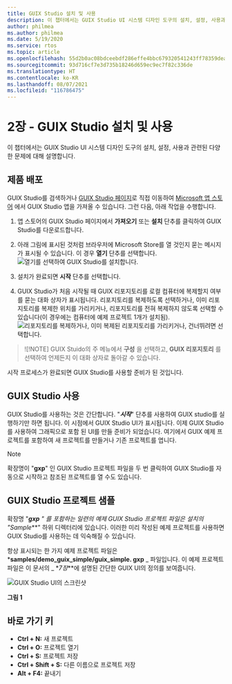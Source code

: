 ```yaml
---
title: GUIX Studio 설치 및 사용
description: 이 챕터에서는 GUIX Studio UI 시스템 디자인 도구의 설치, 설정, 사용과 관련된 다양한 문제에 대해 설명합니다.
author: philmea
ms.author: philmea
ms.date: 5/19/2020
ms.service: rtos
ms.topic: article
ms.openlocfilehash: 55d2b0ac08bdceebdf286effe4bbc679320541243ff78359deafe0858a7b597e
ms.sourcegitcommit: 93d716cf7e3d735b18246d659ec9ec7f82c336de
ms.translationtype: HT
ms.contentlocale: ko-KR
ms.lasthandoff: 08/07/2021
ms.locfileid: "116786475"
---
```

# <a name="chapter-2-installation-and-use-of-guix-studio"></a>2장 - GUIX Studio 설치 및 사용

이 챕터에서는 GUIX Studio UI 시스템 디자인 도구의 설치, 설정, 사용과 관련된 다양한 문제에 대해 설명합니다. 

## <a name="product-distribution"></a>제품 배포

GUIX Studio를 검색하거나 [GUIX Studio 페이지](https://www.microsoft.com/p/azure-rtos-guix-studio/9pbm1k1r7q0f?activetab=pivot:overviewtab)로 직접 이동하여 [Microsoft 앱 스토어](https://microsoft.com/store/apps) 에서 GUIX Studio 앱을 가져올 수 있습니다. 그런 다음, 아래 작업을 수행합니다.

1. 앱 스토어의 GUIX Studio 페이지에서 **가져오기** 또는 **설치** 단추를 클릭하여 GUIX Studio를 다운로드합니다.

1. 아래 그림에 표시된 것처럼 브라우저에 Microsoft Store를 열 것인지 묻는 메시지가 표시될 수 있습니다. 이 경우 **열기** 단추를 선택합니다.
![열기를 선택하여 GUIX Studio를 설치합니다.](./media/guix-studio/open-ms-store.png)

1. 설치가 완료되면 **시작** 단추를 선택합니다.

1. GUIX Studio가 처음 시작될 때 GUIX 리포지토리를 로컬 컴퓨터에 복제할지 여부를 묻는 대화 상자가 표시됩니다. 리포지토리를 복제하도록 선택하거나, 이미 리포지토리를 복제한 위치를 가리키거나, 리포지토리를 전혀 복제하지 않도록 선택할 수 있습니다(이 경우에는 컴퓨터에 예제 프로젝트 1개가 설치됨).
![리포지토리를 복제하거나, 이미 복제된 리포지토리를 가리키거나, 건너뛰려면 선택합니다.](./media/guix-studio/clone-repo.png)

> ![!NOTE]
> GUIX Stuido의 주 메뉴에서 **구성** 을 선택하고, **GUIX 리포지토리** 를 선택하여 언제든지 이 대화 상자로 돌아갈 수 있습니다.

시작 프로세스가 완료되면 GUIX Studio를 사용할 준비가 된 것입니다.

## <a name="using-guix-studio"></a>GUIX Studio 사용

GUIX Studio를 사용하는 것은 간단합니다. "***시작***" 단추를 사용하여 GUIX studio를 실행하기만 하면 됩니다. 이 시점에서 GUIX Studio UI가 표시됩니다. 이제 GUIX Studio를 사용하여 그래픽으로 포함 된 UI를 만들 준비가 되었습니다. 여기에서 GUIX 예제 프로젝트를 포함하여 새 프로젝트를 만들거나 기존 프로젝트를 엽니다.

> [!NOTE]
> 확장명이 "**gxp**" 인 GUIX Studio 프로젝트 파일을 두 번 클릭하여 GUIX Studio를 자동으로 시작하고 참조된 프로젝트를 열 수도 있습니다.

## <a name="guix-studio-project-samples"></a>GUIX Studio 프로젝트 샘플

확장명 "***gxp** _"_ 를 포함하는 일련의 예제 GUIX Studio 프로젝트 파일은 설치의 "*_Sample_**" 하위 디렉터리에 있습니다. 이러한 미리 작성된 예제 프로젝트를 사용하면 GUIX Studio를 사용하는 데 익숙해질 수 있습니다.

항상 표시되는 한 가지 예제 프로젝트 파일은 ***samples/demo_guix_simple/guix_simple. gxp** _ 파일입니다. 이 예제 프로젝트 파일은 이 문서의 _ *_7장_**에 설명된 간단한 GUIX UI의 정의를 보여줍니다.

![GUIX Studio UI의 스크린샷](./media/guix-studio/image_10.png)

**그림 1**

## <a name="keyboard-shortcuts"></a>바로 가기 키

- **Ctrl + N:** 새 프로젝트
- **Ctrl + O:** 프로젝트 열기
- **Ctrl + S:** 프로젝트 저장
- **Ctrl + Shift + S:** 다른 이름으로 프로젝트 저장
- **Alt + F4:** 끝내기
